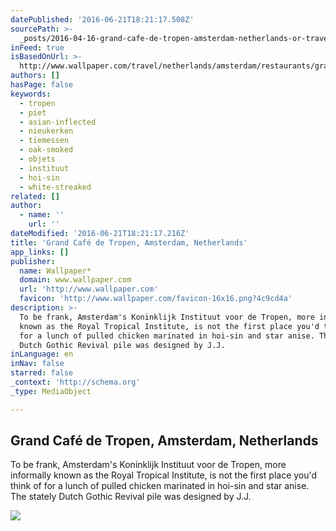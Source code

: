 ```yaml
---
datePublished: '2016-06-21T18:21:17.508Z'
sourcePath: >-
  _posts/2016-04-16-grand-cafe-de-tropen-amsterdam-netherlands-or-travel-or-wall.md
inFeed: true
isBasedOnUrl: >-
  http://www.wallpaper.com/travel/netherlands/amsterdam/restaurants/grand-caf-de-tropen
authors: []
hasPage: false
keywords:
  - tropen
  - piet
  - asian-inflected
  - nieukerken
  - tiemessen
  - oak-smoked
  - objets
  - instituut
  - hoi-sin
  - white-streaked
related: []
author:
  - name: ''
    url: ''
dateModified: '2016-06-21T18:21:17.216Z'
title: 'Grand Café de Tropen, Amsterdam, Netherlands'
app_links: []
publisher:
  name: Wallpaper*
  domain: www.wallpaper.com
  url: 'http://www.wallpaper.com'
  favicon: 'http://www.wallpaper.com/favicon-16x16.png?4c9cd4a'
description: >-
  To be frank, Amsterdam's Koninklijk Instituut voor de Tropen, more informally
  known as the Royal Tropical Institute, is not the first place you'd think of
  for a lunch of pulled chicken marinated in hoi-sin and star anise. The stately
  Dutch Gothic Revival pile was designed by J.J.
inLanguage: en
inNav: false
starred: false
_context: 'http://schema.org'
_type: MediaObject

---
```

<article style=""><h1>Grand Café de Tropen, Amsterdam, Netherlands</h1><p>To be frank, Amsterdam's Koninklijk Instituut voor de Tropen, more informally known as the Royal Tropical Institute, is not the first place you'd think of for a lunch of pulled chicken marinated in hoi-sin and star anise. The stately Dutch Gothic Revival pile was designed by J.J.</p><img src="https://s3-us-west-2.amazonaws.com/the-grid-img/p/167fcc4d66d410506a1edb29bd3162345bc27b71.jpg" /></article>